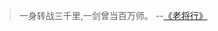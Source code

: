 > 一身转战三千里,一剑曾当百万师。                --[《老将行》](https://so.gushiwen.cn/search.aspx?value=%E8%80%81%E5%B0%86%E8%A1%8C&valuej=%E8%80%81)